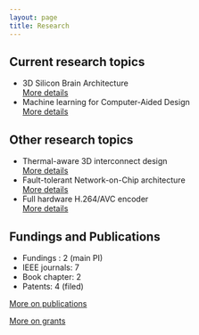 ```yaml
---
layout: page
title: Research
---
```


## Current research topics

- 3D Silicon Brain Architecture  <br><a role="button" href="./research_topics/neuromorphic" class="btn btn-outline-primary btn-sm">More details</a>
- Machine learning for Computer-Aided Design<br>  <a role="button" href="./research_topics/mlcad" class="btn btn-outline-primary btn-sm">More details</a>


## Other research topics

- Thermal-aware 3D interconnect design<br> <a role="button" href="./research_topics/thermal3DICs" class="btn btn-outline-primary btn-sm">More details</a>
- Fault-tolerant Network-on-Chip architecture<br> <a role="button" href="./research_topics/ftnoc" class="btn btn-outline-primary btn-sm">More details</a>
- Full hardware H.264/AVC encoder<br> <a role="button" href="./research_topics/h264" class="btn btn-outline-primary btn-sm">More details</a>


## Fundings and Publications

- Fundings : 2 (main PI)
- IEEE journals: 7
- Book chapter: 2
- Patents: 4 (filed)


<a role="button" href="./pub" class="btn btn-outline-primary btn-sm">More on publications </a>

<a role="button" href="./grant" class="btn btn-outline-primary btn-sm">More on grants</a>

